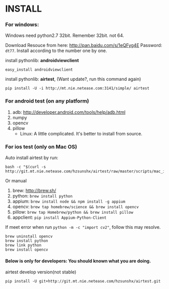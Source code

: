 INSTALL
==================

### For windows: 
Windows need python2.7 32bit. Remember 32bit. not 64.

Download Resouce from here: <http://pan.baidu.com/s/1eQFyg4E> Password: `dt77`.
Install according to the number one by one.

install pythonlib: **androidviewclient**
```
easy_install androidviewclient
```

install pythonlib: **airtest**, (Want update?, run this command again)
```
pip install -U -i http://mt.nie.netease.com:3141/simple/ airtest
```

### For android test (on any platform)
1. adb: <http://developer.android.com/tools/help/adb.html>
1. numpy
1. opencv
1. pillow
    * Linux: A little complicated. It's better to install from source.

### For ios test (only on Mac OS)
Auto install airtest by run: 
```
bash -c "$(curl -s http://git.mt.nie.netease.com/hzsunshx/airtest/raw/master/scripts/mac_install.sh)"
```

Or manual

1. brew: <http://brew.sh/>
1. python: `brew install python`
1. appium: `brew install node && npm install -g appium`
1. opencv: `brew tap homebrew/science && brew install opencv` 
1. pillow: `brew tap Homebrew/python && brew install pillow`
1. appclient: `pip install Appium-Python-Client`

If meet error when run `python -m -c "import cv2"`, follow this may resolve.
```
brew uninstall opencv
brew install python
brew link python
brew install opencv
```

#### Below is only for developers: You should known what you are doing.
airtest develop version(not stable)
```
pip install -U git+http://git.mt.nie.netease.com/hzsunshx/airtest.git
```